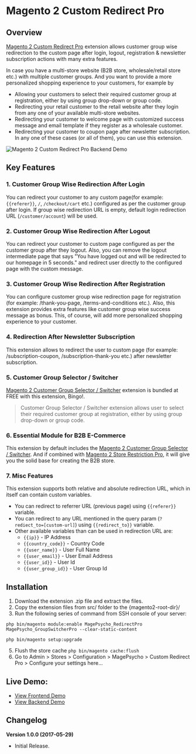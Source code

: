 # Magento 2 Custom Redirect Pro

## Overview
[Magento 2 Custom Redirect Pro](http://www.magepsycho.com/magento-2-custom-redirect-pro.html) extension allows customer group wise redirection to the custom page after login, logout, registration & newsletter subscription actions with many extra features.

In case you have a multi-store website (B2B store, wholesale/retail store etc.) with multiple customer groups. And you want to provide a more personalized shopping experience to your customers, for example by
* Allowing your customers to select their required customer group at registration, either by using group drop-down or group code.
* Redirecting your retail customer to the retail website after they login from any one of your available multi-store websites.
* Redirecting your customer to welcome page with customized success message and email template if they register as a wholesale customer.
* Redirecting your customer to coupon page after newsletter subscription.
In any one of these cases (or all of them), you can use this extension.

![Magento 2 Custom Redirect Pro Backend Demo](http://g.recordit.co/eAqUvOqFl6.gif)

## Key Features
### 1. Customer Group Wise Redirection After Login
You can redirect your customer to any custom page(for example: `{{referer}}`, `/`, `/checkout/cart` etc.) configured as per the customer group after login. If group wise redirection URL is empty, default login redirection URL (`/customer/account`) will be used.


### 2. Customer Group Wise Redirection After Logout
You can redirect your customer to custom page configured as per the customer group after they logout.
Also, you can remove the logout intermediate page that says "You have logged out and will be redirected to our homepage in 5 seconds." and redirect user directly to the configured page with the custom message.


### 3. Customer Group Wise Redirection After Registration
You can configure customer group wise redirection page for registration (for example: /thank-you-page, /terms-and-conditions etc.). 
Also, this extension provides extra features like customer group wise success message as bonus.
This, of course, will add more personalized shopping experience to your customer.

### 4. Redirection After Newsletter Subscription
This extension allows to redirect the user to custom page (for example: /subscription-coupon, /subscription-thank-you etc.) after newsletter subscription.

### 5. Customer Group Selector / Switcher
[Magento 2 Customer Group Selector / Switcher](http://www.magepsycho.com/magento2-customer-group-selector-switcher-pro.html) extension is bundled at FREE with this extension, Bingo!.

> Customer Group Selector / Switcher extension allows user to select their required customer group at registration, either by using group drop-down or group code.

### 6. Essential Module for B2B E-Commerce
This extension by default includes the [Magento 2 Customer Group Selector / Switcher](http://www.magepsycho.com/magento2-customer-group-selector-switcher-pro.html). 
And if combined with [Magento 2 Store Restriction Pro](http://www.magepsycho.com/magento-2-store-restriction-pro.html), it will give you the solid base for creating the B2B store.

### 7. Misc Features
This extension supports both relative and absolute redirection URL, which in itself can contain custom variables.
* You can redirect to referrer URL (previous page) using `{{referer}}` variable.
* You can redirect to any URL mentioned in the query param (`?rediect_to=[custom-url]`) using `{{redirect_to}}` variable.
* Other available variables than can be used in redirection URL are:
    * `{{ip}}` - IP Address
    * `{{country_code}}` - Country Code
    * `{{user_name}}` - User Full Name
    * `{{user_email}}` - User Email Address
    * `{{user_id}}` - User Id
    * `{{user_group_id}}` - User Group Id
    
    
## Installation
1. Download the extension .zip file and extract the files.
1. Copy the extension files from src/ folder to the {magento2-root-dir}/
1. Run the following series of command from SSH console of your server:

`php bin/magento module:enable MagePsycho_RedirectPro MagePsycho_GroupSwitcherPro --clear-static-content`

`php bin/magento setup:upgrade`

5. Flush the store cache
`php bin/magento cache:flush`
6. Go to Admin > Stores > Configuration > MagePsycho > Custom Redirect Pro > Configure your settings here...

## Live Demo:
* [View Frontend Demo](http://m2-custom-redirect-pro.mage-expo.com/customer/account/create/)  
* [View Backend Demo](http://m2-custom-redirect-pro.mage-expo.com/admin_m2demo)

## Changelog
**Version 1.0.0 (2017-05-29)**
    
* Initial Release.    

